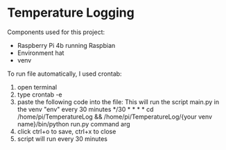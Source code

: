 # Temperature Logging
Components used for this project:
- Raspberry Pi 4b running Raspbian
- Environment hat
- venv

To run file automatically, I used crontab:
1. open terminal
2. type crontab -e
3. paste the following code into the file:
    This will run the script main.py in the venv "env" every 30 minutes
    */30 * * * * cd /home/pi/TemperatureLog && /home/pi/TemperatureLog/{your venv name}/bin/python run.py command arg
4. click ctrl+o to save, ctrl+x to close
5. script will run every 30 minutes